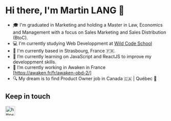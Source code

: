 ### <h1>Hi there, I'm Martin LANG 👋 </h1>

- 🎓 I'm graduated in Marketing and holding a Master in Law, Economics and Management with a focus on Sales Marketing and Sales Distribution (BtoC).
- 💻 I'm currently studying Web Developpment at [Wild Code School](https://www.wildcodeschool.com/)
- 🥨 I'm currently based in Strasbourg, France 🇫🇷.
- 🌱 I’m currently learning on JavaScript and ReactJS to improve my developpment skills.
- 🔭 I’m currently working in Awaken in France [https://awaken.fr/fr/awaken-obd-2/]
- 🔍 My dream is to find Product Owner job in  Canada 🇨🇦 | Québec 🏴󠁣󠁡󠁱󠁣󠁿


<h2> Keep in touch </h2>

<a href="https://www.linkedin.com/in/martin-justin-lang/"><img align="center"  src="https://cdn.worldvectorlogo.com/logos/linkedin.svg" alt="https://www.linkedin.com/in/gerseystelmach/" height="30"></a>
